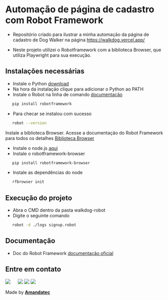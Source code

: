 # Automação de página de cadastro com Robot Framework

- Repositório criado para ilustrar a minha automação da página de cadastro de Dog Walker na página https://walkdog.vercel.app/

- Neste projeto utilizei o Robotframework com  a biblioteca Browser, que utiliza Playwright para sua execução.

## Instalações necessárias

- Instale o Python [download](https://www.python.org/downloads/)
- Na hora da instalação clique para adicionar o Python ao PATH
- Instale o Robot na linha de comando  [documentação](https://robotframework.org/#getting-started)

```bash
   pip install robotframework
   ```
- Para checar se instalou com sucesso

```bash
   robot --version
   ```

Instale a biblioteca Browser.
Acesse a documentação do Robot Framework para todos os detalhes [Biblioteca Browser](https://github.com/MarketSquare/robotframework-browser
) 

- Instale o node.js [aqui](https://nodejs.org/en/download/) 
- Instale o robotframework-browser

```bash
   pip install robotframework-browser
   ```
- Instale as dependências do node

```bash
   rfbrowser init
   ```

## Execução do projeto

- Abra o CMD dentro da pasta walkdog-robot
- Digite o seguinte comando

```bash
   robot -d ./logs signup.robot
   ```

## Documentação

- Doc do Robot Framework [documentação oficial](https://robotframework.org/#getting-started)

## Entre em contato

 <a href="https://www.linkedin.com/in/amandaoliveira--/" target="_blank"><img src="https://img.shields.io/badge/-LinkedIn-%230077B5?style=for-the-badge&logo=linkedin&logoColor=white" style="margin-right: 2vw" target="_blank"></a>
<a href="http://discordapp.com/users/Amandatec#4699" target="_blank"><img src="https://img.shields.io/badge/Discord-7289DA?style=for-the-badge&logo=discord&logoColor=white" target="_blank"></a>
  <a href="https://www.instagram.com/amanda_almajor/" target="_blank"><img src="https://img.shields.io/badge/-Instagram-%23E4405F?style=for-the-badge&logo=instagram&logoColor=white" target="_blank"></a>
  <a href = "mailto:amandatec.oliveira@gmail.com"><img src="https://img.shields.io/badge/-Gmail-%23333?style=for-the-badge&logo=gmail&logoColor=white" target="_blank"></a>

 Made by [**Amandatec**](https://www.linkedin.com/in/amandaoliveira--/)
